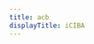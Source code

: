 ```yaml
---
title: acb
displayTitle: iCIBA
---
```


<!-- Identify UA then redirect -->
<script>
    if (/(x64|WOW64)/i.test(navigator.userAgent)) {
        window.location.href = "http://download.iciba.com/pc/personal2016/PowerWord.800.12012.exe";
    }
    if (/(x86_64)/i.test(navigator.userAgent)) {
        window.location.href = "http://download.iciba.com/pc/personal2016/PowerWord.800.12012.exe";
    }
    if (/(Macintosh)/i.test(navigator.userAgent)) {
        window.location.href = "http://download.iciba.com/mac/mac1.0.1/PowerWord.dmg";
    }
    if (/(iPhone|iPod)/i.test(navigator.userAgent)) {
        window.location.href = "https://itunes.apple.com/app/jin-shan-ci-ba-4.0/id348737611";
    }
    if (/(iPad)/i.test(navigator.userAgent)) {
    window.location.href = "https://itunes.apple.com/app/jin-shan-ci-ba-4.0/id348737611";
    }
    if (/(Android)/i.test(navigator.userAgent)) {
        window.location.href = "http://openbox.mobilem.360.cn/index/d/sid/1432";
    };
</script>